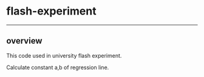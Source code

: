 # flash-experiment

---

## overview

This code used in university flash experiment.

Calculate constant a,b of regression line.

